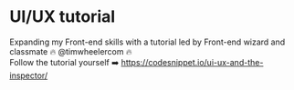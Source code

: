 # UI/UX tutorial 
Expanding my Front-end skills with a tutorial led by Front-end wizard and classmate :fire: @timwheelercom :fire: <br/>
Follow the tutorial yourself :arrow_right: https://codesnippet.io/ui-ux-and-the-inspector/ <br/>